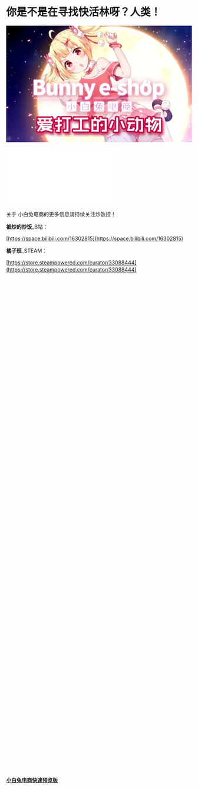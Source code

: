 # **你是不是在寻找快活林呀？人类！**

![](https://raw.githubusercontent.com/BunnyEshop-workshop/BunnyEshop-workshop.github.io/main/a5d681a53cd20b2f3b4a38de6000731e9f3872e0.jpg%40518w.webp)

<iframe src="//player.bilibili.com/player.html?aid=591062994&bvid=BV1Yq4y1d7BW&cid=424874163&page=1" scrolling="no" border="0" frameborder="no" framespacing="0" allowfullscreen="true"> </iframe>

关于 小白兔电商的更多信息请持续关注炒饭捏！

**被炒的炒饭**_B站：

[https://space.bilibili.com/16302815](https://space.bilibili.com/16302815)

**橘子班**_STEAM：

[https://store.steampowered.com/curator/33088444](https://store.steampowered.com/curator/33088444)
　
 　
  　
   　
    
    
    　
     　
      
      　
       　
        　
         　
          　
           　
            　
             　
              　
               　
                　
                 　
                  　
                   　
                    　
                     　
                      　
                       　
                        　
                         　
                          　
                           　
                            　
                             　
                              
                              　
                               　
                                　
                                 　
                                  　
                                   　
                                    　
                                     
                                     　
                                      　
                                       　
                                        　
                                         　
                                          
                                          　
                                           　
                                            　
                                             　
                                              　
                                               　
                                                
                                                　
                                                 　
                                                  　
                                                   　
                                                    　
                                                     
                                                     　
                                                      　
                                                       　
                                                        　
                                                         
                                                         　
                                                          　
                                                           　
                                                            
                                                            　
                                                             　
                                                              　
                                                               　
                                                                　
                                                                 
                                                                 　
                                                                  　
                                                                   　
                                                                    　
                                                                     　
                                                                      
                                                                      　
                                                                       　
                                                                        　
                                                                         
**[小白兔电商快速预览版](https://www.bilibili.com/video/BV1db4y117Q1?share_source=copy_web)**
